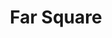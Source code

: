 ---
title: "Far Square"
description: "A shader that creates a square in the center of the screen."
pubDate: "2022-01-01"
updateDate: "2022-01-01"
heroImage: '/assets/craft/aesthetic/10.png'
shader:
    src: "square/far_square.frag"
---